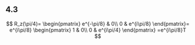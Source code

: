 ## 4.3
$$
R_z(\pi/4)=
\begin{pmatrix}
e^{-\pi/8} & 0\\
0 & e^{i\pi/8}
\end{pmatrix}=
e^{i\pi/8}
\begin{pmatrix}
1 & 0\\
0 & e^{i\pi/4}
\end{pmatrix}
=e^{i\pi/8}T
$$